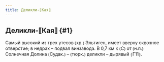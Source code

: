 ```yaml
---
title: Деликли-⟦Кая⟧
---
```

## Деликли-⟦Кая⟧ {#1}

Самый высокий из трех утесов ⦅хр.⦆ Эльтиген, имеет вверху сквозное отверстие; в недрах – подвал винзавода. В 0,7 км к ⦅С⦆ от ⦅н.п.⦆ Солнечная Долина ⦅Судак.⦆ – ⦅тюрк.⦆ деликли – дырявый ⦃Г11⦄.
